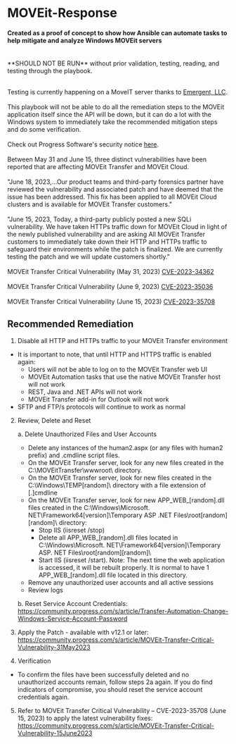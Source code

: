# MOVEit-Response 

#### Created as a proof of concept to show how Ansible can automate tasks to help mitigate and analyze Windows MOVEit servers
<br>
**SHOULD NOT BE RUN** without prior validation, testing, reading, and testing through the playbook. 
<br>
<br>

Testing is currently happening on a MoveIT server thanks to [Emergent, LLC](https://www.emergent360.com/).
<br>
<br>This playbook will not be able to do all the remediation steps to the MOVEit application itself since the API will be down, but it can do a lot with the Windows system to immediately take the recommended mitigation steps and do some verification.
<br>
<br>Check out Progress Software's security notice [here](https://www.progress.com/security/moveit-transfer-and-moveit-cloud-vulnerability).
<br>
<br>Between May 31 and June 15, three distinct vulnerabilities have been reported that are affecting MOVEit Transfer and MOVEit Cloud.
<br>
<br>"June 18, 2023,...Our product teams and third-party forensics partner have reviewed the vulnerability and associated patch and have deemed that the issue has been addressed. This fix has been applied to all MOVEit Cloud clusters and is available for MOVEit Transfer customers."
<br>
<br>
"June 15, 2023, Today, a third-party publicly posted a new SQLi vulnerability. We have taken HTTPs traffic down for MOVEit Cloud in light of the newly published vulnerability and are asking All MOVEit Transfer customers to immediately take down their HTTP and HTTPs traffic to safeguard their environments while the patch is finalized. We are currently testing the patch and we will update customers shortly."
<br>
<br>
MOVEit Transfer Critical Vulnerability (May 31, 2023) [CVE-2023-34362](https://community.progress.com/s/article/MOVEit-Transfer-Critical-Vulnerability-31May2023)
<br>
<br>MOVEit Transfer Critical Vulnerability (June 9, 2023) [CVE-2023-35036](https://community.progress.com/s/article/MOVEit-Transfer-Critical-Vulnerability-CVE-2023-35036-June-9-2023)
<br>
<br>MOVEit Transfer Critical Vulnerability (June 15, 2023) [CVE-2023-35708](https://community.progress.com/s/article/MOVEit-Transfer-Critical-Vulnerability-15June2023)





## Recommended Remediation
1. Disable all HTTP and HTTPs traffic to your MOVEit Transfer environment
- It is important to note, that until HTTP and HTTPS traffic is enabled again: 
  - Users will not be able to log on to the MOVEit Transfer web UI  
  - MOVEit Automation tasks that use the native MOVEit Transfer host will not work
  - REST, Java and .NET APIs will not work 
  - MOVEit Transfer add-in for Outlook will not work 
- SFTP and FTP/s protocols will continue to work as normal 

2. Review, Delete and Reset
   
   a. Delete Unauthorized Files and User Accounts
   - Delete any instances of the human2.aspx (or any files with human2 prefix) and .cmdline script files.
   - On the MOVEit Transfer server, look for any new files created in the C:\MOVEitTransfer\wwwroot\ directory.
   - On the MOVEit Transfer server, look for new files created in the C:\Windows\TEMP\[random]\ directory with a file extension of [.]cmdline
   - On the MOVEit Transfer server, look for new APP_WEB_[random].dll files created in the C:\Windows\Microsoft. NET\Framework64\[version]\Temporary ASP .NET Files\root\[random]\[random]\ directory:
     - Stop IIS (iisreset /stop)
     - Delete all APP_WEB_[random].dll files located in C:\Windows\Microsoft. NET\Framework64\[version]\Temporary ASP. NET Files\root\[random]\[random]\
     - Start IIS (iisreset /start). Note: The next time the web application is accessed, it will be rebuilt properly. It is normal to have 1 APP_WEB_[random].dll file located in this directory.
    - Remove any unauthorized user accounts and all active sessions
    - Review logs
      
   b. Reset Service Account Credentials: https://community.progress.com/s/article/Transfer-Automation-Change-Windows-Service-Account-Password

 3. Apply the Patch - available with v12.1 or later: https://community.progress.com/s/article/MOVEit-Transfer-Critical-Vulnerability-31May2023

 4. Verification
 - To confirm the files have been successfully deleted and no unauthorized accounts remain, follow steps 2a again. If you do find indicators of compromise, you should reset the service account credentials again.

 5. Refer to MOVEit Transfer Critical Vulnerability – CVE-2023-35708 (June 15, 2023) to apply the latest vulnerability fixes: https://community.progress.com/s/article/MOVEit-Transfer-Critical-Vulnerability-15June2023

